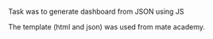 Task was to generate dashboard from JSON using JS

The template (html and json) was used from mate academy.
